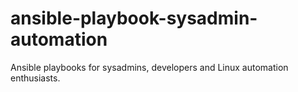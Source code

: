 # ansible-playbook-sysadmin-automation
Ansible playbooks for sysadmins, developers and Linux automation enthusiasts.

